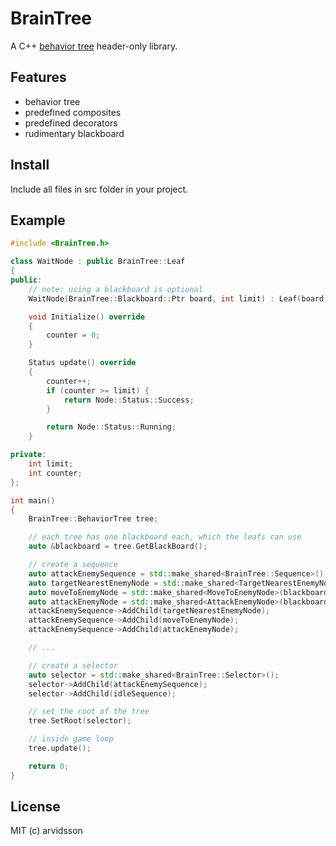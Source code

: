 BrainTree
======

A C++ [behavior tree](http://gamasutra.com/blogs/ChrisSimpson/20140717/221339/Behavior_trees_for_AI_How_they_work.php) header-only library.

Features
--------

* behavior tree
* predefined composites
* predefined decorators
* rudimentary blackboard

Install
-------

Include all files in src folder in your project.

Example
-------

```c++
#include <BrainTree.h>

class WaitNode : public BrainTree::Leaf
{
public:
    // note: using a blackboard is optional
    WaitNode(BrainTree::Blackboard::Ptr board, int limit) : Leaf(board), limit(limit) {}

    void Initialize() override
    {
        counter = 0;
    }

    Status update() override
    {
        counter++;
        if (counter >= limit) {
            return Node::Status::Success;
        }

        return Node::Status::Running;
    }

private:
    int limit;
    int counter;
};

int main()
{
    BrainTree::BehaviorTree tree;

    // each tree has one blackboard each, which the leafs can use
    auto &blackboard = tree.GetBlackBoard();

    // create a sequence
    auto attackEnemySequence = std::make_shared<BrainTree::Sequence>();
    auto targetNearestEnemyNode = std::make_shared<TargetNearestEnemyNode>(blackboard);
    auto moveToEnemyNode = std::make_shared<MoveToEnemyNode>(blackboard);
    auto attackEnemyNode = std::make_shared<AttackEnemyNode>(blackboard);
    attackEnemySequence->AddChild(targetNearestEnemyNode);
    attackEnemySequence->AddChild(moveToEnemyNode);
    attackEnemySequence->AddChild(attackEnemyNode);

    // ...

    // create a selector
    auto selector = std::make_shared<BrainTree::Selector>();
    selector->AddChild(attackEnemySequence);
    selector->AddChild(idleSequence);

    // set the root of the tree
    tree.SetRoot(selector);

    // inside game loop
    tree.update();

    return 0;
}
```

License
-------
MIT (c) arvidsson
